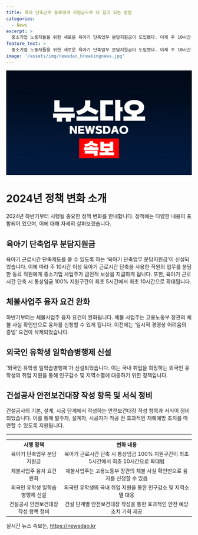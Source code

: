 ```yaml
---
title: 육아 단축근무 동료에게 지원금으로 더 힘이 되는 방법
categories:
  - News
excerpt: >
  중소기업 노동자들을 위한 새로운 육아기 단축업무 분담지원금이 도입됐다. 이제 주 10시간 이상 육아기 근로시간을 단축한 직원의 업무를 동료가 도와주면 사업주는 정부로부터 금전적 보상을 받을 수 있다. 또한 체불사업주 융자 요건이 완화되고, 외국인 유학생의 취업을 지원하는 외국인 유학생 일학습병행제가 신설된다. 또한 건설공사의 안전보건대장 작성 항목과 서식이 정비되어 효과적인 재해예방을 위한 조치를 강화한다. (총 150자)
feature_text: >
  중소기업 노동자들을 위한 새로운 육아기 단축업무 분담지원금이 도입됐다. 이제 주 10시간 이상 육아기 근로시간을 단축한 직원의 업무를 동료가 도와주면 사업주는 정부로부터 금전적 보상을 받을 수 있다. 또한 체불사업주 융자 요건이 완화되고, 외국인 유학생의 취업을 지원하는 외국인 유학생 일학습병행제가 신설된다. 또한 건설공사의 안전보건대장 작성 항목과 서식이 정비되어 효과적인 재해예방을 위한 조치를 강화한다. (총 150자)
image: '/assets/img/newsdao_breakingnews.jpg'
---
```


<p><img src="/assets/img/newsdao_breakingnews.jpg" alt="pcversion 속보" /></p>

<h1>2024년 정책 변화 소개</h1>

<p data-ke-size="size16">2024년 하반기부터 시행될 중요한 정책 변화를 안내합니다. 정책에는 다양한 내용이 포함되어 있으며, 이에 대해 자세히 살펴보겠습니다.</p>

<h2>육아기 단축업무 분담지원금</h2>

<p data-ke-size="size16">육아기 근로시간 단축제도를 쓸 수 있도록 하는 ‘육아기 단축업무 분담지원금’이 신설되었습니다. 이에 따라 주 10시간 이상 육아기 근로시간 단축을 사용한 직원의 업무를 분담한 동료 직원에게 중소기업 사업주가 금전적 보상을 지급하게 됩니다. 또한, 육아기 근로시간 단축 시 통상임금 100% 지원구간이 최초 5시간에서 최초 10시간으로 확대됩니다.</p>

<h2>체불사업주 융자 요건 완화</h2>

<p data-ke-size="size16">하반기부터는 체불사업주 융자 요건이 완화됩니다. 체불 사업주는 고용노동부 장관의 체불 사실 확인만으로 융자를 신청할 수 있게 됩니다. 이전에는 ‘일시적 경영상 어려움의 증빙’ 요건이 삭제되었습니다.</p>

<h2>외국인 유학생 일학습병행제 신설</h2>

<p data-ke-size="size16">‘외국인 유학생 일학습병행제’가 신설되었습니다. 이는 국내 취업을 희망하는 외국인 유학생의 취업 지원을 통해 인구감소 및 지역소멸에 대응하기 위한 정책입니다.</p>

<h2>건설공사 안전보건대장 작성 항목 및 서식 정비</h2>

<p data-ke-size="size16">건설공사의 기본, 설계, 시공 단계에서 작성하는 안전보건대장 작성 항목과 서식이 정비되었습니다. 이를 통해 발주자, 설계자, 시공자가 착공 전 효과적인 재해예방 조치를 마련할 수 있도록 지원됩니다.</p>

<hr>

<table>
  <tr>
    <td style="text-align: center; height: 17px;"><b>시행 정책</b></td>
    <td style="text-align: center; height: 17px;"><b>변화 내용</b></td>
  </tr>
  <tr>
    <td style="text-align: center; height: 17px;">육아기 단축업무 분담지원금</td>
    <td style="text-align: center; height: 17px;">육아기 근로시간 단축 시 통상임금 100% 지원구간이 최초 5시간에서 최초 10시간으로 확대됨</td>
  </tr>
  <tr>
    <td style="text-align: center; height: 17px;">체불사업주 융자 요건 완화</td>
    <td style="text-align: center; height: 17px;">체불사업주는 고용노동부 장관의 체불 사실 확인만으로 융자를 신청할 수 있음</td>
  </tr>
  <tr>
    <td style="text-align: center; height: 17px;">외국인 유학생 일학습병행제 신설</td>
    <td style="text-align: center; height: 17px;">외국인 유학생의 국내 취업 지원을 통한 인구감소 및 지역소멸 대응</td>
  </tr>
  <tr>
    <td style="text-align: center; height: 17px;">건설공사 안전보건대장 작성 항목 정비</td>
    <td style="text-align: center; height: 17px;">건설 단계별 안전보건대장 작성을 통한 효과적인 안전 예방 조치 기회 제공</td>
  </tr>
</table>
실시간 뉴스 속보는, <a href="https://newsdao.kr" rel="dofollow">https://newsdao.kr</a>


